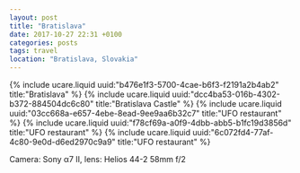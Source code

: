 ```yaml
---
layout: post
title: "Bratislava"
date: 2017-10-27 22:31 +0100
categories: posts
tags: travel
location: "Bratislava, Slovakia"
---
```


{% include ucare.liquid uuid:"b476e1f3-5700-4cae-b6f3-f2191a2b4ab2" title:"Bratislava" %}
{% include ucare.liquid uuid:"dcc4ba53-016b-4302-b372-884504dc6c80" title:"Bratislava Castle" %}
{% include ucare.liquid uuid:"03cc668a-e657-4ebe-8ead-9ee9aa6b32c7" title:"UFO restaurant" %}
{% include ucare.liquid uuid:"f78cf69a-a0f9-4dbb-abb5-b1fc19d3856d" title:"UFO restaurant" %}
{% include ucare.liquid uuid:"6c072fd4-77af-4c80-9e0d-d6ed2970c9a9" title:"UFO restaurant" %}

Camera: Sony α7 II, lens: Helios 44-2 58mm f/2
